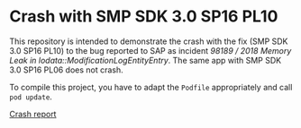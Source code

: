 # Crash with SMP SDK 3.0 SP16 PL10 

This repository is intended to demonstrate the crash with the fix (SMP SDK 3.0 SP16 PL10) to the bug reported to SAP as incident _98189 / 2018 Memory Leak in lodata::ModificationLogEntityEntry_. The same app with SMP SDK 3.0 SP16 PL06 does not crash.

To compile this project, you have to adapt the `Podfile` appropriately and call `pod update`.

[Crash report](SAPCrashDemonstrator_2018-05-02-193248_asiago.crash)

